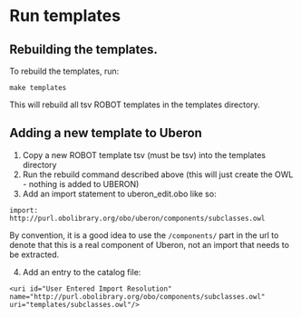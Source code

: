 # Run templates

## Rebuilding the templates.

To rebuild the templates, run:

```
make templates
```

This will rebuild all tsv ROBOT templates in the templates directory.

## Adding a new template to Uberon

1. Copy a new ROBOT template tsv (must be tsv) into the templates directory
2. Run the rebuild command described above (this will just create the OWL - nothing is added to UBERON)
3. Add an import statement to uberon_edit.obo like so:

```
import: http://purl.obolibrary.org/obo/uberon/components/subclasses.owl
```
By convention, it is a good idea to use the `/components/` part in the url to denote that this is a real component of Uberon, not an import that needs to be extracted.

4. Add an entry to the catalog file:

```
<uri id="User Entered Import Resolution" name="http://purl.obolibrary.org/obo/components/subclasses.owl" uri="templates/subclasses.owl"/>
```
